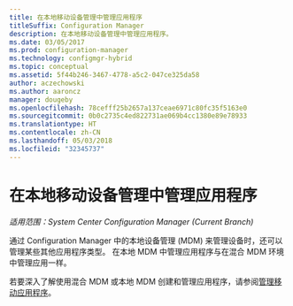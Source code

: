 ```yaml
---
title: 在本地移动设备管理中管理应用程序
titleSuffix: Configuration Manager
description: 在本地移动设备管理中管理应用程序。
ms.date: 03/05/2017
ms.prod: configuration-manager
ms.technology: configmgr-hybrid
ms.topic: conceptual
ms.assetid: 5f44b246-3467-4778-a5c2-047ce325da58
author: aczechowski
ms.author: aaroncz
manager: dougeby
ms.openlocfilehash: 78cefff25b2657a137ceae6971c80fc35f5163e0
ms.sourcegitcommit: 0b0c2735c4ed822731ae069b4cc1380e89e78933
ms.translationtype: HT
ms.contentlocale: zh-CN
ms.lasthandoff: 05/03/2018
ms.locfileid: "32345737"
---
```

# <a name="manage-applications-for-on-premises-mobile-device-management"></a>在本地移动设备管理中管理应用程序

*适用范围：System Center Configuration Manager (Current Branch)*

通过 Configuration Manager 中的本地设备管理 (MDM) 来管理设备时，还可以管理某些其他应用程序类型。 在本地 MDM 中管理应用程序与在混合 MDM 环境中管理应用一样。

若要深入了解使用混合 MDM 或本地 MDM 创建和管理应用程序，请参阅[管理移动应用程序](management-tasks-applications.md)。
